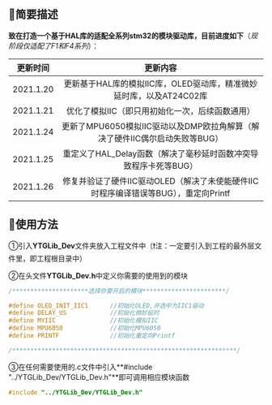 ## 📕简要描述

**致在打造一个基于HAL库的适配全系列stm32的模块驱动库，目前进度如下**（*现阶段仅适配了F1和F4系列*）：

| 更新时间  |                           更新内容                           |
| --------- | :----------------------------------------------------------: |
| 2021.1.20 | 更新基于HAL库的模拟IIC库，OLED驱动库，精准微妙延时库，以及AT24C02库 |
| 2021.1.21 |       优化了模拟IIC（即只用初始化一次，后续函数通用）        |
| 2021.1.24 | 更新了MPU6050模拟IIC驱动以及DMP欧拉角解算（解决了硬件IIC偶尔启动失败等BUG） |
| 2021.1.25 | 重定义了HAL_Delay函数（解决了毫秒延时函数冲突导致程序卡死等BUG） |
| 2021.1.26 | 修复并验证了硬件IIC驱动OLED（解决了未使能硬件IIC时程序编译错误等BUG），重定向Printf |

## 🔨使用方法

①引入**YTGLib_Dev**文件夹放入工程文件中（❗注：一定要引入到工程的最外层文件里，即工程根目录中）

②在头文件**YTGLib_Dev.h**中定义你需要的使用到的模块

```c
/*********************选择你要开启的模块***********************/

#define OLED_INIT_IIC1		//初始化OLED,并选中为IIC1驱动
#define DELAY_US  			//初始化微妙延时
#define MYIIC				//初始化模拟IIC
#define MPU6050				//初始化MPU6050
#define PRINTF				//初始化重定向Printf

/**************************************************************/
```

③在任何需要使用的.c文件中引入**#include "../YTGLib_Dev/YTGLib_Dev.h"**即可调用相应模块函数

```c
#include "../YTGLib_Dev/YTGLib_Dev.h"
```